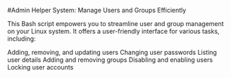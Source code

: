 #Admin Helper System: Manage Users and Groups Efficiently

This Bash script empowers you to streamline user and group management on your Linux system. It offers a user-friendly interface for various tasks, including:

Adding, removing, and updating users
Changing user passwords
Listing user details
Adding and removing groups
Disabling and enabling users
Locking user accounts
